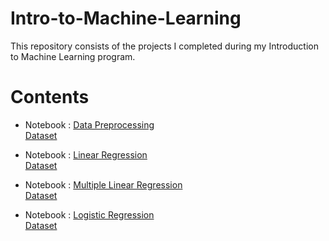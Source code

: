 # Intro-to-Machine-Learning
This repository consists of the projects I completed during my Introduction to Machine Learning program.

# Contents
- Notebook : <a href="https://github.com/SaijyotiTripathy/Intro-to-Machine-Learning/blob/main/23%2024%20Aug%202021%20Data%20Preprocessing.ipynb">Data Preprocessing</a></br>
<a href="https://github.com/SaijyotiTripathy/Intro-to-Machine-Learning/blob/main/Data.csv">Dataset</a>

- Notebook : <a href="https://github.com/SaijyotiTripathy/Intro-to-Machine-Learning/blob/main/25%20Aug%202021%20Linear%20Regression.ipynb">Linear Regression</a></br>
<a href="https://github.com/SaijyotiTripathy/Intro-to-Machine-Learning/blob/main/Salary_Data.csv">Dataset</a>

- Notebook : <a href="https://github.com/SaijyotiTripathy/Intro-to-Machine-Learning/blob/main/26%20Aug%202021%20Multiple%20Linear%20Regression.ipynb">Multiple Linear Regression</a></br>
<a href="https://github.com/SaijyotiTripathy/Intro-to-Machine-Learning/blob/main/Housing_Data.csv">Dataset</a>

- Notebook : <a href="https://github.com/SaijyotiTripathy/Intro-to-Machine-Learning/blob/main/28%20Aug%202021%20Logistic%20Regression.ipynb">Logistic Regression</a></br>
<a href="https://github.com/SaijyotiTripathy/Intro-to-Machine-Learning/blob/main/Logistic%20Data.csv">Dataset</a>
